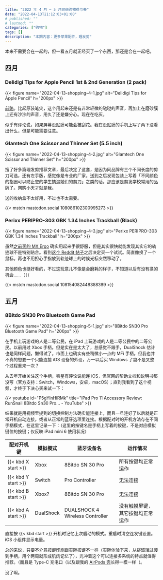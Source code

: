 ```yaml
---
title: "2022 年 4 月 ~ 5 月网络购物得与失"
date: "2022-04-13T21:12:03+01:00"
# published: ""
# lastmod: ""
categories: ["购物"]
tags: []
description: "本期内容：更多苹果配件，理发剪"
---
```


本来不需要合在一起的，但一看五月就正经买了一个东西，那还是合在一起吧。

## 四月

### Delidigi Tips for Apple Pencil 1st & 2nd Generation (2 pack)

{{< figure name="2022-04-13-shopping-4-1.jpg" alt="Delidigi Tips for Apple Pencil" h="200px" >}}

[前略](/posts/2022-04-12-mar-gains-and-losses-online-shopping/#moko-apple-pencil-tips-cover-10-pack)。比起原装笔尖，这个用起来还是有非常轻微的哒哒的声音，再加上在磨砂膜上还有沙沙的声音，用久了还是嫌分心。现在在吃灰。

似乎有评论说，如果屏幕没贴膜可能会被刮花。我在没贴膜的手机上写了两下没看出什么，但是可能需要注意。

### Glamtech One Scissor and Thinner Set (5.5 inch)

{{< figure name="2022-04-13-shopping-4-2.jpg" alt="Glamtech One Scissor and Thinner Set" h="200px" >}}

搜了好多篇理发剪推荐文章，最后决定了这套，是因为同品牌有三个不同长度的剪刀可选，还有左手版，感觉像是专业的厂家。送到之后发现包装上写着「不同颜色的指圈可以防止您的学生搞混她们的剪刀」之类的话，那应该是剪发学校常用的品牌了。网购小天才就是我。

送的收纳盒不太好用，不过也不太需要。

{{< mstdn mastodon.social 108086102300995273 >}}

### Perixx PERIPRO-303 GBK 1.34 Inches Trackball (Black)

{{< figure name="2022-04-13-shopping-4-3.jpg" alt="Perixx PERIPRO-303 GBK 1.34 Inches Trackball" h="200px" >}}

虽然[之前买的 MX Ergo](/posts/2021-09-22-aug-gains-and-losses-online-shopping/#logitech-mx-ergo) 确实用起来手很舒服，但是其实很快就能发现其实它的轨迹球不是特别贴合。看到[这个 Reddit 帖子](https://www.reddit.com/r/Trackballs/comments/jnstiz/)之后决定买一个试试。简直像换了一个鼠标。再也不用担心手指放到轨迹球上的时候光标突然移动了。

其他颜色也挺好看的，不过这玩意儿不像是会磨耗的样子，不知道以后有没有换的机会……（（（

{{< mstdn mastodon.social 108154082448388389 >}}

## 五月

### 8Bitdo SN30 Pro Bluetooth Game Pad

{{< figure name="2022-04-13-shopping-5-1.jpg" alt="8Bitdo SN30 Pro Bluetooth Game Pad" h="200px" >}}

在手机上玩游戏的人是二等公民，在 iPad 上玩游戏的人是二等公民中的二等公民。以前用过 Xbox 手柄，但是实在是太大了，总感觉不跟手，DualShock 估计也是同样问题，懒得试了。市面上也确实有些稍微小一点的 MFi 手柄，但我也并不真的想要一个只能连接 iOS 设备的外设，万一以后买 Windows 了岂不是又整个过程重来一次？

从去年开始关注这个手柄，零星有评论说能连 iOS，但官网的帮助文档和说明书都没写（官方支持：Switch，Windows，安卓，macOS）；直到我看到了这个视频，才终于下决心买来试一下：

{{< youtube id="P5gYInHiRMk" title="iPad Pro 11 Accessory Review: RunSnail 8Bitdo Sn30 Pro... - YouTube" >}}

结果就是用视频里提到的切换控制方法确实能连接上，而且一旦连好了以后就是正常开机自动连接，或者从正常的蓝牙选项里连接。根据配对时的开机方法存在不同手柄模式，在这里记录一下：（这里的按键名是手柄上写着的按键，不是对应模拟键位的按键；仅反映 iPad mini 6 使用状况）

| 配对开机键            | 模拟模式   | 蓝牙设备名         | 运作情况         |
|---------------------|-----------|------------------|-----------------|
| {{< kbd X start >}} | Xbox      | 8Bitdo SN 30 Pro | 所有按键均正常运作 |
| {{< kbd Y start >}} | Switch    | Pro Controller    | 无法连接 |
| {{< kbd B start >}} | Xbox?     | 8Bitdo SN 30 Pro | 无法连接 | 
| {{< kbd A start >}} | DualShock | DUALSHOCK 4 Wireless Controller | 没有触摸屏键，其它按键均正常运作 | 

直接按 {{< kbd start >}} 开机时记忆上次启动的模式。重启时清空连发键设置。iOS 小组件显示电量。

总的来说，只要不介意按键印刷跟实际按键不一样（实际体验下来，从搓玻璃过渡到手柄，用个两周就形成肌肉记忆了），光冲着这个可以连接多系统的特点就值得推荐。（而且是 Type-C 充电口（以及跟我的 [AirPods 壳](/posts/2022-04-12-mar-gains-and-losses-online-shopping/#elago-aw5-case-for-airpods-pro)长得一模一样（。

没了啊。

